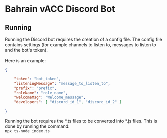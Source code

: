 # Bahrain vACC Discord Bot
## Running
Running the Discord bot requires the creation of a config file. The config file contains settings (for example channels to listen to, messages to listen to and the bot's token).<br><br>Here is an example:
```json
{

    "token": "bot_token",
    "listeningMessage": "message_to_listen_to",
    "prefix": "prefix",
    "roleName": "role_name",
    "welcomeMsg": "Welcome_message",
    "developers": [ "discord_id_1", "discord_id_2" ]
    
}
```
Running the bot requires the *.ts files to be converted into *.js files. This is done by running the command: <br>```npx ts-node index.ts```<br>